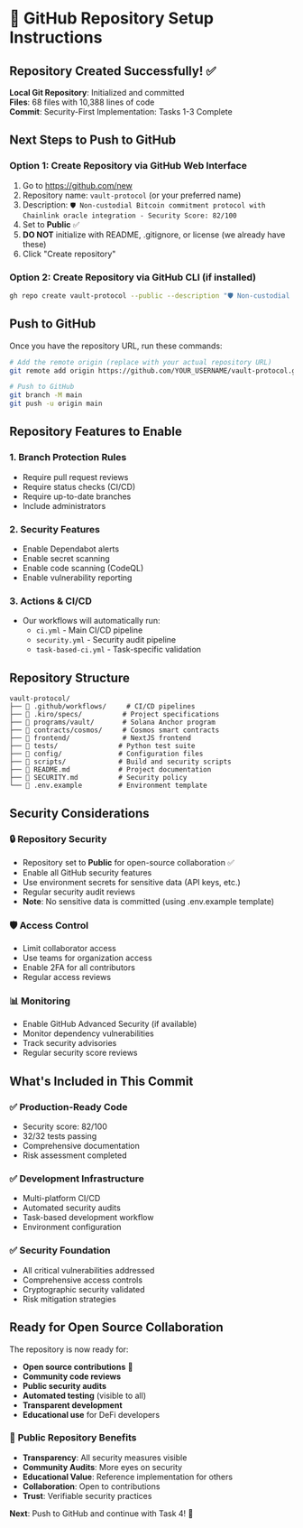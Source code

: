 # 🚀 GitHub Repository Setup Instructions

## Repository Created Successfully! ✅

**Local Git Repository**: Initialized and committed  
**Files**: 68 files with 10,388 lines of code  
**Commit**: Security-First Implementation: Tasks 1-3 Complete  

## Next Steps to Push to GitHub

### Option 1: Create Repository via GitHub Web Interface
1. Go to https://github.com/new
2. Repository name: `vault-protocol` (or your preferred name)
3. Description: `🛡️ Non-custodial Bitcoin commitment protocol with Chainlink oracle integration - Security Score: 82/100`
4. Set to **Public** ✅
5. **DO NOT** initialize with README, .gitignore, or license (we already have these)
6. Click "Create repository"

### Option 2: Create Repository via GitHub CLI (if installed)
```bash
gh repo create vault-protocol --public --description "🛡️ Non-custodial Bitcoin commitment protocol with Chainlink oracle integration"
```

## Push to GitHub

Once you have the repository URL, run these commands:

```bash
# Add the remote origin (replace with your actual repository URL)
git remote add origin https://github.com/YOUR_USERNAME/vault-protocol.git

# Push to GitHub
git branch -M main
git push -u origin main
```

## Repository Features to Enable

### 1. Branch Protection Rules
- Require pull request reviews
- Require status checks (CI/CD)
- Require up-to-date branches
- Include administrators

### 2. Security Features
- Enable Dependabot alerts
- Enable secret scanning
- Enable code scanning (CodeQL)
- Enable vulnerability reporting

### 3. Actions & CI/CD
- Our workflows will automatically run:
  - `ci.yml` - Main CI/CD pipeline
  - `security.yml` - Security audit pipeline
  - `task-based-ci.yml` - Task-specific validation

## Repository Structure

```
vault-protocol/
├── 📁 .github/workflows/     # CI/CD pipelines
├── 📁 .kiro/specs/          # Project specifications
├── 📁 programs/vault/       # Solana Anchor program
├── 📁 contracts/cosmos/     # Cosmos smart contracts
├── 📁 frontend/             # NextJS frontend
├── 📁 tests/               # Python test suite
├── 📁 config/              # Configuration files
├── 📁 scripts/             # Build and security scripts
├── 📄 README.md            # Project documentation
├── 📄 SECURITY.md          # Security policy
└── 📄 .env.example         # Environment template
```

## Security Considerations

### 🔒 **Repository Security**
- Repository set to **Public** for open-source collaboration ✅
- Enable all GitHub security features
- Use environment secrets for sensitive data (API keys, etc.)
- Regular security audit reviews
- **Note**: No sensitive data is committed (using .env.example template)

### 🛡️ **Access Control**
- Limit collaborator access
- Use teams for organization access
- Enable 2FA for all contributors
- Regular access reviews

### 📊 **Monitoring**
- Enable GitHub Advanced Security (if available)
- Monitor dependency vulnerabilities
- Track security advisories
- Regular security score reviews

## What's Included in This Commit

### ✅ **Production-Ready Code**
- Security score: 82/100
- 32/32 tests passing
- Comprehensive documentation
- Risk assessment completed

### ✅ **Development Infrastructure**
- Multi-platform CI/CD
- Automated security audits
- Task-based development workflow
- Environment configuration

### ✅ **Security Foundation**
- All critical vulnerabilities addressed
- Comprehensive access controls
- Cryptographic security validated
- Risk mitigation strategies

## Ready for Open Source Collaboration

The repository is now ready for:
- **Open source contributions** 🌟
- **Community code reviews**
- **Public security audits**
- **Automated testing** (visible to all)
- **Transparent development**
- **Educational use** for DeFi developers

### 🌟 **Public Repository Benefits**
- **Transparency**: All security measures visible
- **Community Audits**: More eyes on security
- **Educational Value**: Reference implementation for others
- **Collaboration**: Open to contributions
- **Trust**: Verifiable security practices

**Next**: Push to GitHub and continue with Task 4! 🚀